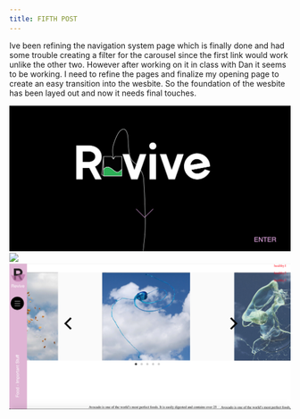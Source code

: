 ```yaml
---
title: FIFTH POST
---
```


Ive been refining the navigation system page which is finally done and had some trouble creating a filter for the carousel since the first link would work unlike the other two. However after working on it in class with Dan it seems to be working. I need to refine the pages and finalize my opening page to create an easy transition into the wesbite. So the foundation of the wesbite has been layed out and now it needs final touches. 

<img src="images/blog5/p1.png">
<img src="images/blog5/p2.png">
<img src="images/blog5/p3.png">
